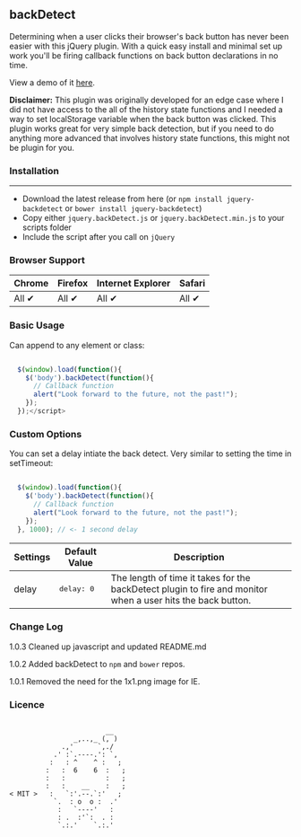 backDetect
---

Determining when a user clicks their browser's back button has never been easier with this jQuery plugin.  With a quick easy install and minimal set up work you'll be firing callback functions on back button declarations in no time.  

View a demo of it <a href="http://ianrogren.github.io/jquery-backDetect/">here</a>.

**Disclaimer:** This plugin was originally developed for an edge case where I did not have access to the all of the history state functions and I needed a way to set localStorage variable when the back button was clicked.  This plugin works great for very simple back detection, but if you need to do anything more advanced that involves history state functions, this might not be plugin for you.

### Installation
---
- Download the latest release from here (or `npm install jquery-backdetect` or `bower install jquery-backdetect`)
- Copy either `jquery.backDetect.js` or `jquery.backDetect.min.js` to your scripts folder
- Include the script after you call on `jQuery`

### Browser Support

| Chrome | Firefox | Internet Explorer | Safari |
| --- | --- | --- | --- |
| All ✔ | All ✔ | All ✔ | All ✔ |

### Basic Usage

Can append to any element or class:

``` javascript

  $(window).load(function(){
    $('body').backDetect(function(){
	  // Callback function
      alert("Look forward to the future, not the past!");
    });
  });</script>
```

### Custom Options

You can set a delay intiate the back detect.  Very similar to setting the time in setTimeout:

``` javascript

  $(window).load(function(){
    $('body').backDetect(function(){
      // Callback function
      alert("Look forward to the future, not the past!");
    });
  }, 1000); // <- 1 second delay

````

| Settings | Default Value | Description
| --- | --- | --- |
| delay | <pre>delay: 0</pre> |  The length of time it takes for the backDetect plugin to fire and monitor when a user hits the back button. 

### Change Log

1.0.3 Cleaned up javascript and updated README.md

1.0.2 Added backDetect to `npm` and `bower` repos.

1.0.1 Removed the need for the 1x1.png image for IE.


### Licence 
```

                        __
                _,..,_ (, )
             .,'      `,./
           .' :`.----.': `,
          :   : ^    ^ :   ;
         :   :  6    6  :   ;
         :   :          :   ;
         :   :    __    :   ;
< MIT >   :   `:'.--.`:'   ;
           `.  : o  o :  .'
            :   `----'   :  
            : .  :'`:  . :
            `.:.'    `.:.' 
```


